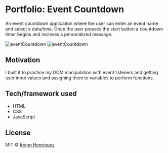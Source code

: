 # Portfolio: Event Countdown

An event countdown application where the user can enter an event name and select a data/time. Once the user presses the start button a countdown timer begins and recieves a personalized message.

![eventCountdown](https://user-images.githubusercontent.com/69181038/99696794-16eeb580-2a5d-11eb-9f33-e908619d74ae.PNG)
![eventCountdown](https://user-images.githubusercontent.com/69181038/99696839-2110b400-2a5d-11eb-9afd-7a1a7861afde.gif)


## Motivation

I built it to practice my DOM manipulation with event listeners and getting user input values and assigning them to variables to perform functions.

## Tech/framework used
- HTML
- CSS
- JavaScript


## License
MIT © [Irving Henriquez]()

